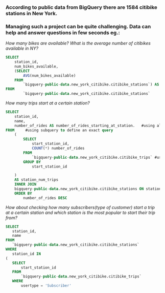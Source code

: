 ### According to public data from BigQuery there are 1584 citibike stations in New York.

### Managing such a project can be quite challenging. Data can help and answer questions in few seconds eg.:

*How many bikes are available?*
*What is the average number of citibikes available in NY?*

```SQL
SELECT 
    station_id,
    num_bikes_available,
    (SELECT 
        AVG(num_bikes_available)
    FROM 
        `bigquery-public-data.new_york_citibike.citibike_stations`) AS avg_num_bikes_available
FROM 
        `bigquery-public-data.new_york_citibike.citibike_stations`
```

*How many trips start at a certain station?* 
```SQL
SELECT 
    station_id,
    name,
    number_of_rides AS number_of_rides_starting_at_station.   #using alias to recognize new feature easily
FROM     #using subquery to define an exact query
    (
        SELECT 
            start_station_id,
            COUNT(*) number_of_rides
        FROM 
            `bigquery-public-data.new_york_citibike.citibike_trips` #using second table in NY_citibike dataset
        GROUP BY 
            start_station_id

    )
    AS station_num_trips
    INNER JOIN 
    bigquery-public-data.new_york_citibike.citibike_stations ON station_id = start_station_id
    ORDER BY 
        number_of_rides DESC 
 ```
 *How about checking how many subscribers(type of customer) start a trip at a certain station and which station is the most popular to start their trip from?*
 ```SQL
 SELECT 
    station_id,
    name
FROM 
    `bigquery-public-data.new_york_citibike.citibike_stations`
WHERE
    station_id IN 
(
    SELECT 
        start_station_id
    FROM 
        `bigquery-public-data.new_york_citibike.citibike_trips`
    WHERE 
        usertype = 'Subscriber'
 ```
